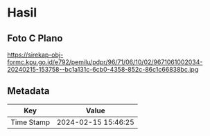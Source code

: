 # Hasil

## Foto C Plano

https://sirekap-obj-formc.kpu.go.id/e792/pemilu/pdpr/96/71/06/10/02/9671061002034-20240215-153758--bc1a131c-6cb0-4358-852c-86c1c66838bc.jpg


## Metadata

| Key        | Value               |
| ---------- | ------------------- |
| Time Stamp | 2024-02-15 15:46:25 |



